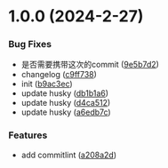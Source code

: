 # 1.0.0 (2024-2-27)


### Bug Fixes

* 是否需要携带这次的commit ([9e5b7d2](https://github.com/Zuowendong/commitlint-cli-demo/commit/9e5b7d243f573779b79113958eaf3fa7fe1b7e9e))
* changelog ([c9ff738](https://github.com/Zuowendong/commitlint-cli-demo/commit/c9ff7386ba5ab1783311db56aedc4914df9ed615))
* init ([b9ac3ec](https://github.com/Zuowendong/commitlint-cli-demo/commit/b9ac3ec0059b6ea82596c9f2c4fb03b1cfd9628f))
* update husky ([db1b1a6](https://github.com/Zuowendong/commitlint-cli-demo/commit/db1b1a65d1a4149addbf5a70baa1f94d87396c0e))
* update husky ([d4ca512](https://github.com/Zuowendong/commitlint-cli-demo/commit/d4ca5125c3659fa9147444297909d1b144e091d5))
* update husky ([a6edb7c](https://github.com/Zuowendong/commitlint-cli-demo/commit/a6edb7c3443add392d37096d869b909abb86f5f8))


### Features

* add commitlint ([a208a2d](https://github.com/Zuowendong/commitlint-cli-demo/commit/a208a2d1c3dfc38901f04aafffe33ddde6990858))



